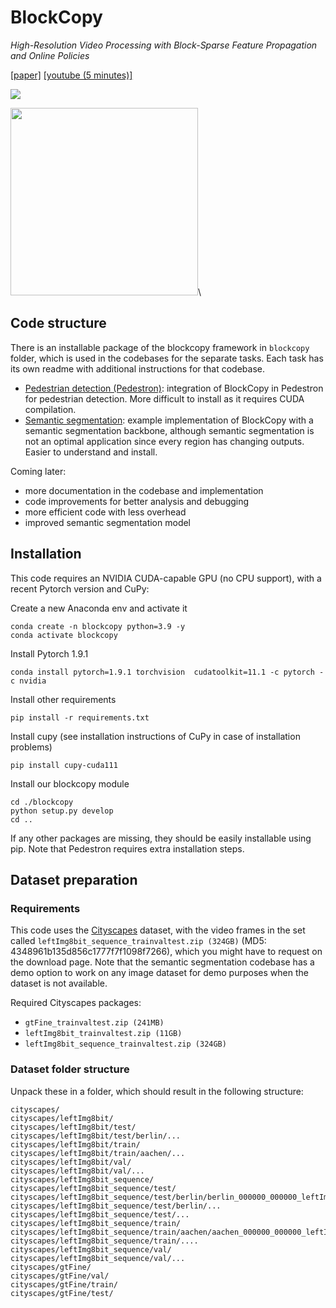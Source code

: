 # BlockCopy 
*High-Resolution Video Processing with Block-Sparse Feature Propagation and Online Policies*

[[paper]](https://openaccess.thecvf.com/content/ICCV2021/papers/Verelst_BlockCopy_High-Resolution_Video_Processing_With_Block-Sparse_Feature_Propagation_and_Online_ICCV_2021_paper.pdf)
[[youtube (5 minutes)]](https://youtu.be/juhGc1ZB2rY)

<img src="https://thomasverelst.github.io/teaser.gif" />

<img src="https://thomasverelst.github.io/blockcopy_teaser.png" width="300" />\


## Code structure
There is an installable package of the blockcopy framework in `blockcopy` folder, which is used in the codebases for the separate tasks.
Each task has its own readme with additional instructions for that codebase.

* [Pedestrian detection (Pedestron)](./Pedestron/): integration of BlockCopy in Pedestron for pedestrian detection. More difficult to install as it requires CUDA compilation.
* [Semantic segmentation](./semantic_segmentation/): example implementation of BlockCopy with a semantic segmentation backbone, although 
    semantic segmentation is not an optimal application since every region has changing outputs. Easier to understand and install.

Coming later:

* more documentation in the codebase and implementation
* code improvements for better analysis and debugging
* more efficient code with less overhead
* improved semantic segmentation model

## Installation
This code requires an NVIDIA CUDA-capable GPU (no CPU support), with a recent Pytorch version and CuPy:

Create a new Anaconda env and activate it
    
    conda create -n blockcopy python=3.9 -y
    conda activate blockcopy

Install Pytorch 1.9.1

    conda install pytorch=1.9.1 torchvision  cudatoolkit=11.1 -c pytorch -c nvidia

Install other requirements

    pip install -r requirements.txt

Install cupy (see installation instructions of CuPy in case of installation problems)
    
    pip install cupy-cuda111

Install our blockcopy module

    cd ./blockcopy
    python setup.py develop
    cd ..

If any other packages are missing, they should be easily installable using pip. Note that Pedestron requires extra installation steps.

## Dataset preparation
### Requirements
This code uses the [Cityscapes](https://www.cityscapes-dataset.com/) dataset, with the video frames in the set called `leftImg8bit_sequence_trainvaltest.zip (324GB)` (MD5: 4348961b135d856c1777f7f1098f7266), which you might have to request on the download page. Note that the semantic segmentation codebase has a demo option to work on any image dataset for demo purposes when the dataset is not available.

Required Cityscapes packages:
* `gtFine_trainvaltest.zip (241MB)`
* `leftImg8bit_trainvaltest.zip (11GB)`
* `leftImg8bit_sequence_trainvaltest.zip (324GB)`

### Dataset folder structure

Unpack these in a folder, which should result in the following structure:

    cityscapes/
    cityscapes/leftImg8bit/
    cityscapes/leftImg8bit/test/
    cityscapes/leftImg8bit/test/berlin/...
    cityscapes/leftImg8bit/train/
    cityscapes/leftImg8bit/train/aachen/...
    cityscapes/leftImg8bit/val/
    cityscapes/leftImg8bit/val/...
    cityscapes/leftImg8bit_sequence/
    cityscapes/leftImg8bit_sequence/test/
    cityscapes/leftImg8bit_sequence/test/berlin/berlin_000000_000000_leftImg8bit.jpg
    cityscapes/leftImg8bit_sequence/test/berlin/...
    cityscapes/leftImg8bit_sequence/test/...
    cityscapes/leftImg8bit_sequence/train/
    cityscapes/leftImg8bit_sequence/train/aachen/aachen_000000_000000_leftImg8bit.jpg
    cityscapes/leftImg8bit_sequence/train/....
    cityscapes/leftImg8bit_sequence/val/
    cityscapes/leftImg8bit_sequence/val/...
    cityscapes/gtFine/
    cityscapes/gtFine/val/
    cityscapes/gtFine/train/
    cityscapes/gtFine/test/

